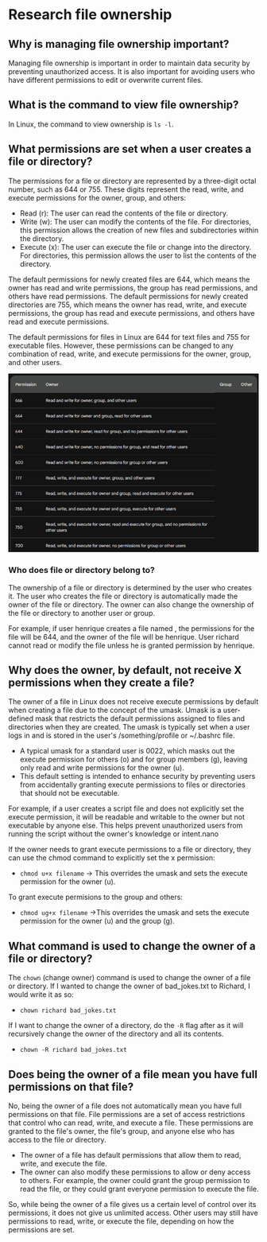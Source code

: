 # Research file ownership

## Why is managing file ownership important?

Managing file ownership is important in order to maintain data security by preventing unauthorized access.
It is also important for avoiding users who have different permissions to edit or overwrite current files.

## What is the command to view file ownership?

In Linux, the command to view ownership is `ls -l`.

## What permissions are set when a user creates a file or directory? 

The permissions for a file or directory are represented by a three-digit octal number, such as 644 or 755. These digits represent the read, write, and execute permissions for the owner, group, and others:

* Read (r): The user can read the contents of the file or directory.
* Write (w): The user can modify the contents of the file. For directories, this permission allows the creation of new files and subdirectories within the directory.
* Execute (x): The user can execute the file or change into the directory. For directories, this permission allows the user to list the contents of the directory.

The default permissions for newly created files are 644, which means the owner has read and write permissions, the group has read permissions, and others have read permissions. The default permissions for newly created directories are 755, which means the owner has read, write, and execute permissions, the group has read and execute permissions, and others have read and execute permissions.

The default permissions for files in Linux are 644 for text files and 755 for executable files. However, these permissions can be changed to any combination of read, write, and execute permissions for the owner, group, and other users.

![Screenshot permissions-file-directory.png](<../readme-images/Screenshot permissions-file-directory.png>)

### Who does file or directory belong to?


The ownership of a file or directory is determined by the user who creates it. The user who creates the file or directory is automatically made the owner of the file or directory. The owner can also change the ownership of the file or directory to another user or group.

For example, if user henrique creates a file named <myfile>, the permissions for the file will be 644, and the owner of the file will be henrique. User richard cannot read or modify the file unless he is granted permission by henrique.

## Why does the owner, by default, not receive X permissions when they create a file?

The owner of a file in Linux does not receive execute permissions by default when creating a file due to the concept of the umask.
Umask is a user-defined mask that restricts the default permissions assigned to files and directories when they are created. The umask is typically set when a user logs in and is stored in the user's /something/profile or ~/.bashrc file. 

* A typical umask for a standard user is 0022, which masks out the execute permission for others (o) and for group members (g), leaving only read and write permissions for the owner (u).
* This default setting is intended to enhance security by preventing users from accidentally granting execute permissions to files or directories that should not be executable.

For example, if a user creates a script file and does not explicitly set the execute permission, it will be readable and writable to the owner but not executable by anyone else. This helps prevent unauthorized users from running the script without the owner's knowledge or intent.nano

If the owner needs to grant execute permissions to a file or directory, they can use the chmod command to explicitly set the x permission:
* `chmod u+x filename` -> This overrides the umask and sets the execute permission for the owner (u).

To grant execute permisions to the group and others: 
* `chmod ug+x filename` ->This overrides the umask and sets the execute permission for the owner (u) and the group (g).

## What command is used to change the owner of a file or directory?

The `chown` (change owner) command is used to change the owner of a file or directory. 
If I wanted to change the owner of bad_jokes.txt to Richard, I would write it as so:
* `chown richard bad_jokes.txt`

If I want to change the owner of a directory, do the `-R` flag after as it will recursively change the owner of the directory and all its contents.
* `chown -R richard bad_jokes.txt`

## Does being the owner of a file mean you have full permissions on that file?

No, being the owner of a file does not automatically mean you have full permissions on that file. File permissions are a set of access restrictions that control who can read, write, and execute a file. These permissions are granted to the file's owner, the file's group, and anyone else who has access to the file or directory.

* The owner of a file has default permissions that allow them to read, write, and execute the file. 
* The owner can also modify these permissions to allow or deny access to others. For example, the owner could grant the group permission to read the file, or they could grant everyone permission to execute the file.

So, while being the owner of a file gives us a certain level of control over its permissions, it does not give us unlimited access. Other users may still have permissions to read, write, or execute the file, depending on how the permissions are set.


